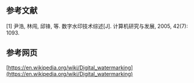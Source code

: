## 参考文献

[1] 尹浩, 林闯, 邱锋, 等. 数字水印技术综述[J]. 计算机研究与发展, 2005, 42(7): 1093.

## 参考网页

[https://en.wikipedia.org/wiki/Digital_watermarking](https://en.wikipedia.org/wiki/Digital_watermarking)